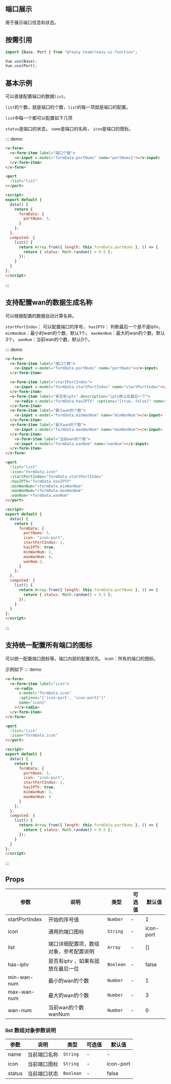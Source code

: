 


## 端口展示
用于展示端口信息和状态。

## 按需引用

```js
import {Base, Port } from "@reasy-team/reasy-ui-function";

Vue.use(Base);
Vue.use(Port);
```


## 基本示例
可以直接配置端口的数据`list`。

`list`的个数，就是端口的个数，`list`的每一项就是端口的配置。

`list`中每一个都可以配置如下几项

`status`是端口的状态，
`name`是端口的名称，
`icon`是端口的图标。

::: demo

``` html
<v-form>
  <v-form-item label="端口个数">
    <v-input v-model="formData.portNums" name="portNums1"></v-input>
  </v-form-item>
</v-form>

<port
  :list="list"
></port>

<script>
export default {
  data() {
    return {
      formData: {
        portNums: 5,
      }
    };
  },
  computed: {
    list() {
      return Array.from({ length: this.formData.portNums }, () => {
        return { status: Math.random() > 0.5 };
      });
    }
  }
};
</script>

```
:::

## 支持配置wan的数据生成名称
可以根据配置的数据自动计算名称。

`startPortIndex`： 可以配置端口的序号，
`hasIPTV`： 判断最后一个是不是iptv，
`minWanNum`：最小的wan的个数，默认1个。
`maxWanNum`：最大的wan的个数，默认3个。
`wanNum`：当前wan的个数，默认0个。

::: demo

``` html
<v-form>
  <v-form-item label="端口个数">
    <v-input v-model="formData.portNums" name="portNums"></v-input>
  </v-form-item>

  <v-form-item label="startPortIndex">
    <v-input v-model="formData.startPortIndex" name="startPortIndex"></v-input>
  </v-form-item>
  <v-form-item label="是否有iptv" description="iptv默认在最后一个">
    <v-radio v-model="formData.hasIPTV" :options="[true, false]" name="hasIPTV"></v-radio>
  </v-form-item>
  <v-form-item label="最小wan的个数">
    <v-input v-model="formData.minWanNum" name="minWanNum"></v-input>
  </v-form-item>
  <v-form-item label="最大wan的个数">
    <v-input v-model="formData.maxWanNum" name="maxWanNum"></v-input>
  </v-form-item>
    <v-form-item label="当前wan的个数">
    <v-input v-model="formData.wanNum" name="wanNum"></v-input>
  </v-form-item>
</v-form>

<port
  :list="list"
  :icon="formData.icon"
  :startPortIndex="formData.startPortIndex"
  :hasIPTV="formData.hasIPTV"
  :minWanNum="+formData.minWanNum"
  :maxWanNum="+formData.maxWanNum"
  :wanNum="+formData.wanNum"
></port>

<script>
export default {
  data() {
    return {
      formData: {
        portNums: 5,
        icon: "icon-port",
        startPortIndex: 1,
        hasIPTV: true,
        minWanNum: 1,
        maxWanNum: 4,
        wanNum:2,
      }
    };
  },
  computed: {
    list() {
      return Array.from({ length: this.formData.portNums }, () => {
        return { status: Math.random() > 0.5 };
      });
    }
  }
};
</script>
```

:::

## 支持统一配置所有端口的图标
可以统一配置端口图标等，端口内部的配置优先。
icon：所有的端口的图标。

示例如下
::: demo

``` html
<v-form>
  <v-form-item label="icon">
    <v-radio
      v-model="formData.icon"
      :options="['icon-port', 'icon-port2']"
      name="icon1"
    ></v-radio>
  </v-form-item>
</v-form>

<port
  :list="list"
  :icon="formData.icon"
></port>

<script>
export default {
  data() {
    return {
      formData: {
        portNums: 5,
        icon: "icon-port",
        startPortIndex: 1,
        hasIPTV: true,
        minWanNum: 1,
        maxWanNum: 4
      }
    };
  },
  computed: {
    list() {
      return Array.from({ length: this.formData.portNums }, () => {
        return { status: Math.random() > 0.5 };
      });
    }
  }
};
</script>
```

:::


## Props

| 参数           | 说明                                   | 类型      | 可选值 | 默认值    |
| -------------- | -------------------------------------- | --------- | ------ | --------- |
| startPortIndex | 开始的序号值                           | `Number`  | -      | 1         |
| icon           | 通用的端口图标                         | `String`  | -      | icon-port |
| list           | 端口详细配置项，数组对象，参考配置说明 | `Array`   | -      | []        |
| has-iptv       | 是否有iptv ，如果有就放在最后一位      | `Boolean` | -      | false     |
| min-wan-num    | 最小的wan的个数                        | `Number`  | -      | 1         |
| max-wan-num    | 最大的wan的个数                        | `Number`  | -      | 3         |
| wan-num        | 当前wan的个数 wanNum                   | `Number`  | -      | 0         |

### list 数组对象参数说明
| 参数   | 说明         | 类型      | 可选值 | 默认值    |
| ------ | ------------ | --------- | ------ | --------- |
| name   | 当前端口名称 | `String`  | -      | -         |
| icon   | 当前端口图标 | `String`  | -      | icon-port |
| status | 当前端口状态 | `Boolean` | -      | false     |